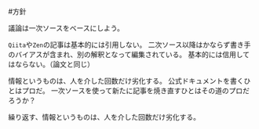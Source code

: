 
#方針 

議論は一次ソースをベースにしよう。

`Qiita`や`Zen`の記事は基本的には引用しない。
二次ソース以降はかならず書き手のバイアスが含まれ、別の解釈となって編集されている。
基本的には信用してはならない。（論文と同じ）

情報というものは、人を介した回数だけ劣化する。
公式ドキュメントを書くひとはプロだ。
一次ソースを使って新たに記事を焼き直すひとはその道のプロだろうか？

繰り返す、情報というものは、人を介した回数だけ劣化する。